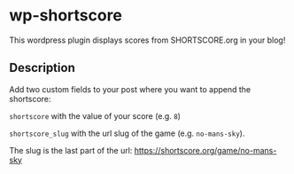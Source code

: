 # wp-shortscore
This wordpress plugin displays scores from SHORTSCORE.org in your blog!

## Description

Add two custom fields to your post where you want to append the shortscore: 

`shortscore` with the value of your score (e.g. `8`)

`shortscore_slug` with the url slug of the game (e.g. `no-mans-sky`). 

The slug is the last part of the url: https://shortscore.org/game/no-mans-sky 

